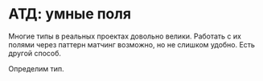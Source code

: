 # АТД: умные поля

Многие типы в реальных проектах довольно велики. Работать с их полями через паттерн матчинг возможно, но не слишком удобно. Есть другой способ.

Определим тип.

